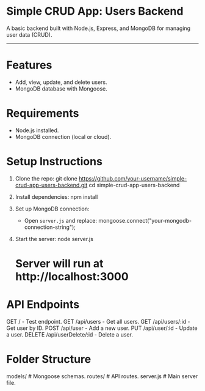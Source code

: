 # Simple CRUD App: Users Backend

A basic backend built with Node.js, Express, and MongoDB for managing user data (CRUD).

---

# Features
- Add, view, update, and delete users.
- MongoDB database with Mongoose.

# Requirements
- Node.js installed.
- MongoDB connection (local or cloud).

# Setup Instructions
1. Clone the repo:
   git clone https://github.com/your-username/simple-crud-app-users-backend.git
   cd simple-crud-app-users-backend

2. Install dependencies:
   npm install

3. Set up MongoDB connection:
   - Open `server.js` and replace:
     mongoose.connect("your-mongodb-connection-string");

4. Start the server:
   node server.js
   # Server will run at http://localhost:3000

# API Endpoints
GET    /                  - Test endpoint.
GET    /api/users         - Get all users.
GET    /api/users/:id     - Get user by ID.
POST   /api/user          - Add a new user.
PUT    /api/user/:id      - Update a user.
DELETE /api/userDelete/:id - Delete a user.

# Folder Structure
models/      # Mongoose schemas.
routes/      # API routes.
server.js    # Main server file.
